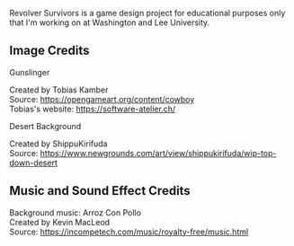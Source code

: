 Revolver Survivors is a game design project for educational purposes only that I'm working on at Washington and Lee University. 


Image Credits
----------------------------------------------------------------

Gunslinger

Created by Tobias Kamber \
Source: https://opengameart.org/content/cowboy \
Tobias's website: https://software-atelier.ch/


Desert Background

Created by ShippuKirifuda \
Source: https://www.newgrounds.com/art/view/shippukirifuda/wip-top-down-desert


Music and Sound Effect Credits
----------------------------------------------------------------

Background music: Arroz Con Pollo \
Created by Kevin MacLeod \
Source: https://incompetech.com/music/royalty-free/music.html